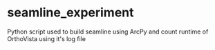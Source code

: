 # seamline_experiment
Python script used to build seamline using ArcPy and count runtime of  OrthoVista using it's log file
